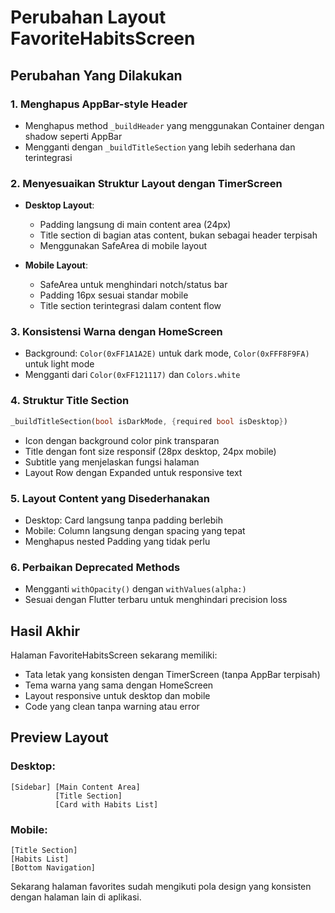 # Perubahan Layout FavoriteHabitsScreen

## Perubahan Yang Dilakukan

### 1. Menghapus AppBar-style Header

- Menghapus method `_buildHeader` yang menggunakan Container dengan shadow seperti AppBar
- Mengganti dengan `_buildTitleSection` yang lebih sederhana dan terintegrasi

### 2. Menyesuaikan Struktur Layout dengan TimerScreen

- **Desktop Layout**:

  - Padding langsung di main content area (24px)
  - Title section di bagian atas content, bukan sebagai header terpisah
  - Menggunakan SafeArea di mobile layout

- **Mobile Layout**:
  - SafeArea untuk menghindari notch/status bar
  - Padding 16px sesuai standar mobile
  - Title section terintegrasi dalam content flow

### 3. Konsistensi Warna dengan HomeScreen

- Background: `Color(0xFF1A1A2E)` untuk dark mode, `Color(0xFFF8F9FA)` untuk light mode
- Mengganti dari `Color(0xFF121117)` dan `Colors.white`

### 4. Struktur Title Section

```dart
_buildTitleSection(bool isDarkMode, {required bool isDesktop})
```

- Icon dengan background color pink transparan
- Title dengan font size responsif (28px desktop, 24px mobile)
- Subtitle yang menjelaskan fungsi halaman
- Layout Row dengan Expanded untuk responsive text

### 5. Layout Content yang Disederhanakan

- Desktop: Card langsung tanpa padding berlebih
- Mobile: Column langsung dengan spacing yang tepat
- Menghapus nested Padding yang tidak perlu

### 6. Perbaikan Deprecated Methods

- Mengganti `withOpacity()` dengan `withValues(alpha:)`
- Sesuai dengan Flutter terbaru untuk menghindari precision loss

## Hasil Akhir

Halaman FavoriteHabitsScreen sekarang memiliki:

- Tata letak yang konsisten dengan TimerScreen (tanpa AppBar terpisah)
- Tema warna yang sama dengan HomeScreen
- Layout responsive untuk desktop dan mobile
- Code yang clean tanpa warning atau error

## Preview Layout

### Desktop:

```
[Sidebar] [Main Content Area]
          [Title Section]
          [Card with Habits List]
```

### Mobile:

```
[Title Section]
[Habits List]
[Bottom Navigation]
```

Sekarang halaman favorites sudah mengikuti pola design yang konsisten dengan halaman lain di aplikasi.
